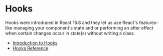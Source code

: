 # Hooks

Hooks were introduced in React 16.8 and they let us use React's features-like managing your component's state and or performing an after effect when certain changes occur in state(s) without writing a class.

- [Introduction to Hooks](https://reactjs.org/docs/hooks-intro.html)
- [Hooks Reference](https://reactjs.org/docs/hooks-reference.html)

